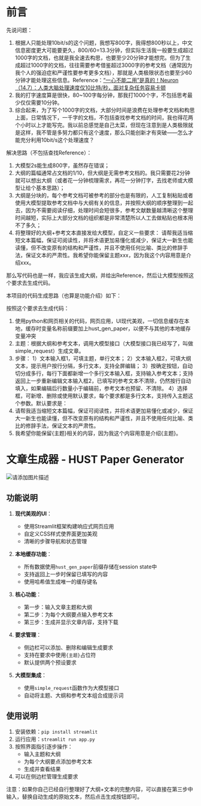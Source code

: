 # 前言

先说问题：
1. 根据人只能处理10bit/s的这个问题，我想写800字，我得想800秒以上，中文信息密度更大可能要更久，800/60=13.3分钟，但实际生活我一般要生成超过1000字的文档，也就是我全速去构思，也要至少20分钟才能想完。但为了生成超过1000字的文档，往往需要参考借鉴超过3000字的参考文档（通常因为我个人的强迫症和严谨性要参考更多文档），那就是人类极限状态也要至少60分钟才能处理这些信息。Reference：[“一心不能二用”是真的！Neuron（14.7）：人类大脑处理速度仅10比特/秒，面对复杂任务容易卡顿](https://mp.weixin.qq.com/s/uGpnywab4jhF82hKwjSOuw)
2. 我的打字速度算是很快，80~100字每分钟，那我打1000个字，不包括思考最少仅仅需要10分钟。
3. 综合起来，为了写个1000字的文档，大部分时间是浪费在处理参考文档和构思上面，日常情况下，一千字的文档，不包括查找参考文档的时间，我也得花两个小时以上才能写完。我以前总感觉是自己太菜，但现在注意到是人类极限就是这样，我不管是多努力都只有这个速度，那么只能创新才有突破——怎么才能充分利用10bit/s这个处理速度？

解决思路（不包括查找Reference）：
1. 大模型2s能生成800字，虽然存在错误；
2. 大纲的篇幅通常占文档的1/10，但大纲是无需参考文档的。我只需要花2分钟就可以想出大纲（或者花一分钟梳理需求，再花一分钟打字，去找老师或大模型让给个基本思路）；
3. 大纲是分块的，每个参考文档可被参考的部分也是有限的，人工复制粘贴或者使用大模型提取参考文档中与大纲有关的信息，并按照大纲的顺序整理到一起去，因为不需要阅读仔细，处理时间会短很多，参考文献数量越清晰这个整理时间越短，实际上大部分文档的组织都是非常清楚所以人工去做粘贴也根本用不了多久；
4. 将整理好的大纲+参考文本直接发给大模型，自定义一些要求：
请帮我适当缩短文本篇幅，保证可阅读性，并将术语更加易懂化或减少，保证大一新生也能读懂，但不改变原有的结构和严谨性，并且不使用任何比喻、类比的修辞手法，保证文本的严肃性。我希望你能保留主题xxx，因为我这个内容用意是介绍xxx。


那么写代码也是一样，我应该生成大纲，并给出Reference，然后让大模型按照这个要求去生成代码。

本项目的代码生成思路（也算是功能介绍）如下：

按照这个要求去生成代码：
1. 使用python和网页相关的代码，网页应用，UI现代美观，一切信息缓存在本地，缓存时变量名称前缀要加上hust_gen_paper，以便不与其他的本地缓存变量冲突
2. 主题：根据大纲和参考文本，调用大模型接口（大模型接口我已经写了，叫做simple_request）生成文章。
3. 步骤：
1）文本输入框1，可填主题，单行文本；
2）文本输入框2，可填大纲文本，提示用户按行分隔，多行文本，支持全屏编辑；
3）按确定按钮，自动切分成多行，每行下面都新增一个多行文本输入框，支持输入参考文本；支持返回上一步重新编辑文本输入框2，已填写的参考文本不清除，仍然按行自动填入，如果编辑后行数量小于编辑前，参考文本也预留、不清除。
4）选择框，可新增、删除或使用默认要求，每个要求都是多行文本，支持传入主题这个参数。默认要求是：
1. 请帮我适当缩短文本篇幅，保证可阅读性，并将术语更加易懂化或减少，保证大一新生也能读懂，但不改变原有的结构和严谨性，并且不使用任何比喻、类比的修辞手法，保证文本的严肃性。
2. 我希望你能保留{主题}相关的内容，因为我这个内容用意是介绍{主题}。


# 文章生成器 - HUST Paper Generator

![请添加图片描述](https://i-blog.csdnimg.cn/direct/80342bb453c6463484c5e47a82e6acad.gif)


## 功能说明

1. **现代美观的UI**：
   - 使用Streamlit框架构建响应式网页应用
   - 自定义CSS样式使界面更加美观
   - 清晰的步骤导航和状态管理

2. **本地缓存功能**：
   - 所有数据使用`hust_gen_paper`前缀存储在session state中
   - 支持返回上一步时保留已填写的内容
   - 使用哈希值生成唯一的缓存键名

3. **核心功能**：
   - 第一步：输入文章主题和大纲
   - 第二步：为每个大纲要点输入参考文本
   - 第三步：生成并显示文章内容，支持下载

4. **要求管理**：
   - 侧边栏可以添加、删除和编辑生成要求
   - 支持在要求中使用`{主题}`占位符
   - 默认提供两个预设要求

5. **大模型集成**：
   - 使用`simple_request`函数作为大模型接口
   - 自动将主题、大纲和参考文本组合成提示词

## 使用说明

1. 安装依赖：`pip install streamlit`
2. 运行应用：`streamlit run app.py`
3. 按照界面指引逐步操作：
   - 输入主题和大纲
   - 为每个大纲要点添加参考文本
   - 生成并查看结果
4. 可以在侧边栏管理生成要求

注意：如果你自己已经自行整理好了大纲+文本的完整内容，可以直接在第三步中输入，替换自动生成的原始文本，然后点击生成按钮即可。